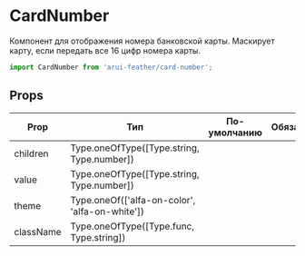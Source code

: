 # CardNumber

Компонент для отображения номера банковской карты.
Маскирует карту, если передать все 16 цифр номера карты.

```javascript
import CardNumber from 'arui-feather/card-number';
```




## Props


| Prop  | Тип  | По-умолчанию | Обязательный | Описание |
| ----- | ---- | ------------ | ------------ |----------|
| children | Type.oneOfType([Type.string, Type.number]) |  |  | Номер карты |
| value | Type.oneOfType([Type.string, Type.number]) |  |  | Номер карты |
| theme | Type.oneOf(['alfa-on-color', 'alfa-on-white']) |  |  | Тема компонента |
| className | Type.oneOfType([Type.func, Type.string]) |  |  | Дополнительный класс |











